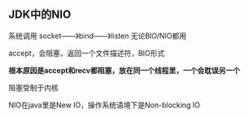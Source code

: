 ## JDK中的NIO

系统调用	socket——》bind——》listen	无论BIO/NIO都用

accept，会阻塞，返回一个文件描述符，BIO形式

**根本原因是accept和recv都阻塞，放在同一个线程里，一个会耽误另一个**

阻塞受制于内核



NIO在java里是New IO，操作系统语境下是Non-blocking IO



